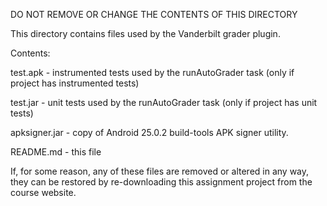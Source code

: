 DO NOT REMOVE OR CHANGE THE CONTENTS OF THIS DIRECTORY

This directory contains files used by the Vanderbilt grader plugin.

Contents:

test.apk - instrumented tests used by the runAutoGrader task 
           (only if project has instrumented tests)

test.jar - unit tests used by the runAutoGrader task
           (only if project has unit tests)

apksigner.jar - copy of Android 25.0.2 build-tools APK signer utility.

README.md - this file

If, for some reason, any of these files are removed or altered in any way,
they can be restored by re-downloading this assignment project from the 
course website.
